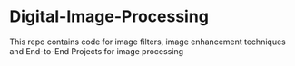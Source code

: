 # Digital-Image-Processing
This repo contains code for image filters, image enhancement techniques and End-to-End Projects for image processing
